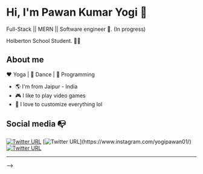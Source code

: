 <!-- <img align="right" width="400" height="400" src="https://www.instagram.com/p/B-etiriDjqy/?utm_source=ig_web_button_share_sheet">
 -->

# Hi, I'm Pawan Kumar Yogi  :chicken:



Full-Stack || MERN || Software engineer :robot:. (In progress)

Holberton School Student. :man_technologist:

## About me 

:heart: Yoga | :black_heart: Dance | :blue_heart: Programming

- :earth_americas: I'm from Jaipur - India
- :video_game: I like to play video games
- :gem: I love to customize everything lol


## Social media :mailbox_with_no_mail:

[![Twitter URL](https://img.shields.io/twitter/url?color=%231DA1F2&label=follow&logo=twitter&logoColor=%231DA1F2&style=flat-square&url=https%3A%2F%2Fwww.reddit.com%2Fuser%2FFatChicken277)](https://twitter.com/pawanyogi01)
[![Twitter URL](https://img.shields.io/twitter/url?color=%23fb3958&label=follow&logo=instagram&logoColor=%23fb3958&style=flat-square&url=https%3A%2F%2Fwww.instagram.com%2Falejorc_)](https://www.instagram.com/yogipawan01/)
[![Twitter URL](https://img.shields.io/twitter/url?color=%230072b1&label=connect&logo=linkedin&logoColor=%230072b1&style=flat-square&url=https%3A%2F%2Fwww.linkedin.com%2Fin%2Falejandro-ramirez-ciceros%2F)](https://www.linkedin.com/in/pawan-kumar-yogi-108382209/)


---
<!-- ⭐️ From [FatChicken277](https://github.com/FatChicken277) -->








<!-- ### Hi there 👋

<!--
**pawankumaryogi/pawankumaryogi** is a ✨ _special_ ✨ repository because its `README.md` (this file) appears on your GitHub profile.

Here are some ideas to get you started:

- 🔭 I’m currently working on ...
- 🌱 I’m currently learning ...
- 👯 I’m looking to collaborate on ...
- 🤔 I’m looking for help with ...
- 💬 Ask me about ...
- 📫 How to reach me: ...
- 😄 Pronouns: ...
- ⚡ Fun fact: ...
-->
 -->
